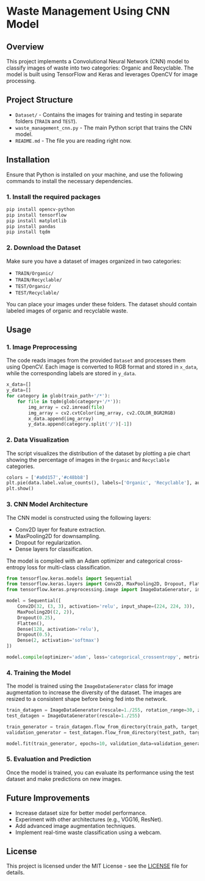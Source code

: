 
# Waste Management Using CNN Model

## Overview

This project implements a Convolutional Neural Network (CNN) model to classify images of waste into two categories: Organic and Recyclable. The model is built using TensorFlow and Keras and leverages OpenCV for image processing.

## Project Structure

- `Dataset/` - Contains the images for training and testing in separate folders (`TRAIN` and `TEST`).
- `waste_management_cnn.py` - The main Python script that trains the CNN model.
- `README.md` - The file you are reading right now.

## Installation

Ensure that Python is installed on your machine, and use the following commands to install the necessary dependencies.

### 1. Install the required packages

```bash
pip install opencv-python
pip install tensorflow
pip install matplotlib
pip install pandas
pip install tqdm
```

### 2. Download the Dataset

Make sure you have a dataset of images organized in two categories:
- `TRAIN/Organic/`
- `TRAIN/Recyclable/`
- `TEST/Organic/`
- `TEST/Recyclable/`

You can place your images under these folders. The dataset should contain labeled images of organic and recyclable waste.

## Usage

### 1. Image Preprocessing

The code reads images from the provided `Dataset` and processes them using OpenCV. Each image is converted to RGB format and stored in `x_data`, while the corresponding labels are stored in `y_data`.

```python
x_data=[]
y_data=[]
for category in glob(train_path+'/*'):
    for file in tqdm(glob(category+'/*')):
        img_array = cv2.imread(file)
        img_array = cv2.cvtColor(img_array, cv2.COLOR_BGR2RGB)
        x_data.append(img_array)
        y_data.append(category.split('/')[-1])
```

### 2. Data Visualization

The script visualizes the distribution of the dataset by plotting a pie chart showing the percentage of images in the `Organic` and `Recyclable` categories.

```python
colors = ['#a0d157','#c48bb8']
plt.pie(data.label.value_counts(), labels=['Organic', 'Recyclable'], autopct='%0.2f%%', colors=colors, startangle=45)
plt.show()
```

### 3. CNN Model Architecture

The CNN model is constructed using the following layers:
- Conv2D layer for feature extraction.
- MaxPooling2D for downsampling.
- Dropout for regularization.
- Dense layers for classification.

The model is compiled with an Adam optimizer and categorical cross-entropy loss for multi-class classification.

```python
from tensorflow.keras.models import Sequential
from tensorflow.keras.layers import Conv2D, MaxPooling2D, Dropout, Flatten, Dense
from tensorflow.keras.preprocessing.image import ImageDataGenerator, img_to_array, load_img

model = Sequential([
    Conv2D(32, (3, 3), activation='relu', input_shape=(224, 224, 3)),
    MaxPooling2D((2, 2)),
    Dropout(0.25),
    Flatten(),
    Dense(128, activation='relu'),
    Dropout(0.5),
    Dense(2, activation='softmax')
])

model.compile(optimizer='adam', loss='categorical_crossentropy', metrics=['accuracy'])
```

### 4. Training the Model

The model is trained using the `ImageDataGenerator` class for image augmentation to increase the diversity of the dataset. The images are resized to a consistent shape before being fed into the network.

```python
train_datagen = ImageDataGenerator(rescale=1./255, rotation_range=30, zoom_range=0.2, horizontal_flip=True)
test_datagen = ImageDataGenerator(rescale=1./255)

train_generator = train_datagen.flow_from_directory(train_path, target_size=(224, 224), batch_size=32, class_mode='categorical')
validation_generator = test_datagen.flow_from_directory(test_path, target_size=(224, 224), batch_size=32, class_mode='categorical')

model.fit(train_generator, epochs=10, validation_data=validation_generator)
```

### 5. Evaluation and Prediction

Once the model is trained, you can evaluate its performance using the test dataset and make predictions on new images.

## Future Improvements

- Increase dataset size for better model performance.
- Experiment with other architectures (e.g., VGG16, ResNet).
- Add advanced image augmentation techniques.
- Implement real-time waste classification using a webcam.

## License

This project is licensed under the MIT License - see the [LICENSE](LICENSE) file for details.
